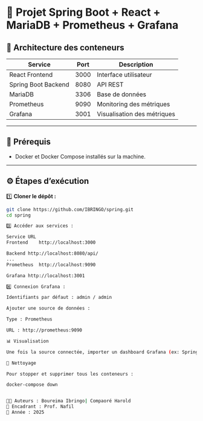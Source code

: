 # 🚀 Projet Spring Boot + React + MariaDB + Prometheus + Grafana

## 🧱 Architecture des conteneurs
| Service | Port | Description |
|----------|------|-------------|
| React Frontend | 3000 | Interface utilisateur |
| Spring Boot Backend | 8080 | API REST |
| MariaDB | 3306 | Base de données |
| Prometheus | 9090 | Monitoring des métriques |
| Grafana | 3001 | Visualisation des métriques |

---

## 🧩 Prérequis
- Docker et Docker Compose installés sur la machine.

---

## ⚙️ Étapes d’exécution

1️⃣ **Cloner le dépôt :**
```bash
git clone https://github.com/IBRINGO/spring.git
cd spring

3️⃣ Accéder aux services :

Service	URL
Frontend	http://localhost:3000

Backend	http://localhost:8080/api/
...
Prometheus	http://localhost:9090

Grafana	http://localhost:3001

4️⃣ Connexion Grafana :

Identifiants par défaut : admin / admin

Ajouter une source de données :

Type : Prometheus

URL : http://prometheus:9090

📊 Visualisation

Une fois la source connectée, importer un dashboard Grafana (ex: Spring Boot Metrics Dashboard ID 4701).

🧹 Nettoyage

Pour stopper et supprimer tous les conteneurs :

docker-compose down


👨‍💻 Auteurs : Boureima Ibringo| Compaoré Harold
🧭 Encadrant : Prof. Nafil
📅 Année : 2025
